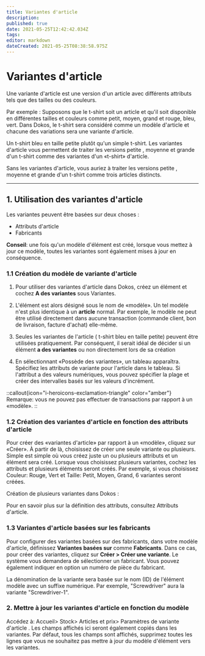 ```yaml
---
title: Variantes d'article
description: 
published: true
date: 2021-05-25T12:42:42.034Z
tags: 
editor: markdown
dateCreated: 2021-05-25T08:38:58.975Z
---
```


# Variantes d'article
Une variante d'article est une version d'un article avec différents attributs tels que des tailles ou des couleurs.

Par exemple : Supposons que le t-shirt soit un article et qu'il soit disponible en différentes tailles et couleurs comme petit, moyen, grand et rouge, bleu, vert. Dans Dokos, le t-shirt sera considéré comme un modèle d'article et chacune des variations sera une variante d'article.

Un t-shirt bleu en taille petite plutôt qu'un simple t-shirt. Les variantes d'article vous permettent de traiter les versions petite , moyenne et grande d'un t-shirt comme des variantes d'un «t-shirt» d'article.

Sans les variantes d'article, vous auriez à traiter les versions petite , moyenne et grande d'un t-shirt comme trois articles distincts.

---

## 1. Utilisation des variantes d'article 
Les variantes peuvent être basées sur deux choses :

- Attributs d'article
- Fabricants

**Conseil**: une fois qu'un modèle d'élément est créé, lorsque vous mettez à jour ce modèle, toutes les variantes sont également mises à jour en conséquence.

### 1.1 Création du modèle de variante d'article 
1. Pour utiliser des variantes d'article dans Dokos, créez un élément et cochez **A des variantes** sous Variantes.

2. L'élément est alors désigné sous le nom de «modèle». Un tel modèle n'est plus identique à un **article** normal. Par exemple, le modèle ne peut être utilisé directement dans aucune transaction (commande client, bon de livraison, facture d'achat) elle-même.

3. Seules les variantes de l'article ( t-shirt bleu en taille petite) peuvent être utilisées pratiquement. Par conséquent, il serait idéal de décider si un élément **a des variantes** ou non directement lors de sa création

4. En sélectionnant «Possède des variantes», un tableau apparaîtra. Spécifiez les attributs de variante pour l'article dans le tableau. Si l'attribut a des valeurs numériques, vous pouvez spécifier la plage et créer des intervalles basés sur les valeurs d'incrément.

::callout{icon="i-heroicons-exclamation-triangle" color="amber"}
Remarque: vous ne pouvez pas effectuer de transactions par rapport à un «modèle».
::

### 1.2 Création des variantes d'article en fonction des attributs d'article 
Pour créer des «variantes d'article» par rapport à un «modèle», cliquez sur «Créer». À partir de là, choisissez de créer une seule variante ou plusieurs. Simple est simple où vous créez juste un ou plusieurs attributs et un élément sera créé. Lorsque vous choisissez plusieurs variantes, cochez les attributs et plusieurs éléments seront créés. Par exemple, si vous choisissez Couleur: Rouge, Vert et Taille: Petit, Moyen, Grand, 6 variantes seront créées.

Création de plusieurs variantes dans Dokos :

Pour en savoir plus sur la définition des attributs, consultez Attributs d'article.

### 1.3 Variantes d'article basées sur les fabricants 
Pour configurer des variantes basées sur des fabricants, dans votre modèle d'article, définissez **Variantes basées sur** comme **Fabricants**. Dans ce cas, pour créer des variantes, cliquez sur **Créer > Créer une variante**. Le système vous demandera de sélectionner un fabricant. Vous pouvez également indiquer en option un numéro de pièce du fabricant.

La dénomination de la variante sera basée sur le nom (ID) de l'élément modèle avec un suffixe numérique. Par exemple, "Screwdriver" aura la variante "Screwdriver-1".

### 2. Mettre à jour les variantes d'article en fonction du modèle 
Accédez à: Accueil> Stock> Articles et prix> Paramètres de variante d'article . Les champs affichés ici seront également copiés dans les variantes. Par défaut, tous les champs sont affichés, supprimez toutes les lignes que vous ne souhaitez pas mettre à jour du modèle d'élément vers les variantes.





